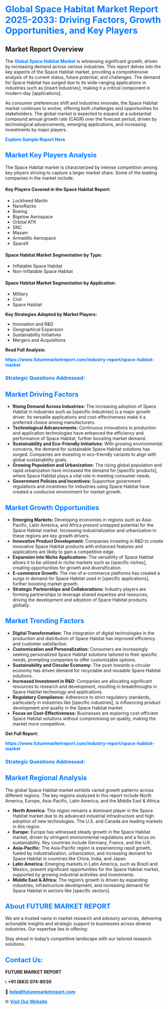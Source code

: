 <h1 style="color: #007BFF;">Global Space Habitat Market Report 2025-2033: Driving Factors, Growth Opportunities, and Key Players</h1>

<section id="overview">
<h2>Market Report Overview</h2>
<p>The <a href="https://www.futuremarketreport.com/industry-report/space-habitat-market" style="color: #007BFF; text-decoration: none;"><strong>Global Space Habitat Market</strong></a> is witnessing significant growth, driven by increasing demand across various industries. This report delves into the key aspects of the Space Habitat market, providing a comprehensive analysis of its current status, future potential, and challenges. The demand for Space Habitat has surged due to its wide-ranging applications in industries such as [insert industries], making it a critical component in modern-day [applications].</p>
<p>As consumer preferences shift and industries innovate, the Space Habitat market continues to evolve, offering both challenges and opportunities for stakeholders. The global market is expected to expand at a substantial compound annual growth rate (CAGR) over the forecast period, driven by technological advancements, emerging applications, and increasing investments by major players.</p>
</section>

<section id="overview">
<p><a href="https://www.futuremarketreport.com/request-sample/reportId=112169" style="color: #007BFF; text-decoration: none;"><strong>Explore Sample Report Here</strong></a></p>
</section>

<section id="key-players">
<h2 style="color: #007BFF;">Market Key Players Analysis</h2>
<p>The Space Habitat market is characterized by intense competition among key players striving to capture a larger market share. Some of the leading companies in the market include:</p>
<h4>Key Players Covered in the Space Habitat Report:</h4>
<ul><li>Lockheed Martin</li><li>NanoRacks</li><li>Boeing</li><li>Bigelow Aerospace</li><li>Orbital ATK</li><li>SNC</li><li>Maxam</li><li>Armadillo Aerospace</li><li>SpaceX</li></ul>
<h4>Space Habitat Market Segmentation by Type:</h4>
<ul><li>Inflatable Space Habitat</li><li>Non-Inflatable Space Habitat</li></ul>

<h4>Space Habitat Market Segmentation by Application:</h4>
<ul><li>Military</li><li>Civil</li><li>Space Habitat</li></ul>
<p><strong>Key Strategies Adopted by Market Players:</strong></p>
<ul>
<li>Innovation and R&D</li>
<li>Geographical Expansion</li>
<li>Sustainability Initiatives</li>
<li>Mergers and Acquisitions</li>
</ul>
</section>

<section>
<p><strong>Read Full Analysis: </strong></p><a href="https://www.futuremarketreport.com/industry-report/space-habitat-market" style="color: #007BFF; text-decoration: none;"><strong>https://www.futuremarketreport.com/industry-report/space-habitat-market</strong></a>
<h3 style="color: #007BFF;">Strategic Questions Addressed:</h3>
</section>

<section id="driving-factors">
<h2 style="color: #007BFF;">Market Driving Factors</h2>
<ul>
<li><strong>Rising Demand Across Industries:</strong> The increasing adoption of Space Habitat in industries such as [specific industries] is a major growth driver. Its versatile applications and cost-effectiveness make it a preferred choice among manufacturers.</li>
<li><strong>Technological Advancements:</strong> Continuous innovations in production and application technologies have enhanced the efficiency and performance of Space Habitat, further boosting market demand.</li>
<li><strong>Sustainability and Eco-Friendly Initiatives:</strong> With growing environmental concerns, the demand for sustainable Space Habitat solutions has surged. Companies are investing in eco-friendly variants to align with global sustainability goals.</li>
<li><strong>Growing Population and Urbanization:</strong> The rising global population and rapid urbanization have increased the demand for [specific products], where Space Habitat plays a vital role in meeting consumer needs.</li>
<li><strong>Government Policies and Incentives:</strong> Supportive government regulations and incentives for industries using Space Habitat have created a conducive environment for market growth.</li>
</ul>
</section>

<section id="growth-opportunities">
<h2 style="color: #007BFF;">Market Growth Opportunities</h2>
<ul>
<li><strong>Emerging Markets:</strong> Developing economies in regions such as Asia-Pacific, Latin America, and Africa present untapped potential for the Space Habitat market. Increasing industrialization and urbanization in these regions are key growth drivers.</li>
<li><strong>Innovative Product Development:</strong> Companies investing in R&D to create innovative Space Habitat products with enhanced features and applications are likely to gain a competitive edge.</li>
<li><strong>Expansion into Niche Applications:</strong> The versatility of Space Habitat allows it to be utilized in niche markets such as [specific niches], creating opportunities for growth and diversification.</li>
<li><strong>E-commerce Growth:</strong> The rise of e-commerce platforms has created a surge in demand for Space Habitat used in [specific applications], further boosting market growth.</li>
<li><strong>Strategic Partnerships and Collaborations:</strong> Industry players are forming partnerships to leverage shared expertise and resources, driving the development and adoption of Space Habitat products globally.</li>
</ul>
</section>

<section id="trending-factors">
<h2 style="color: #007BFF;">Market Trending Factors</h2>
<ul>
<li><strong>Digital Transformation:</strong> The integration of digital technologies in the production and distribution of Space Habitat has improved efficiency and customer satisfaction.</li>
<li><strong>Customization and Personalization:</strong> Consumers are increasingly seeking personalized Space Habitat solutions tailored to their specific needs, prompting companies to offer customizable options.</li>
<li><strong>Sustainability and Circular Economy:</strong> The push towards a circular economy has driven demand for recyclable and reusable Space Habitat solutions.</li>
<li><strong>Increased Investment in R&D:</strong> Companies are allocating significant resources to research and development, resulting in breakthroughs in Space Habitat technology and applications.</li>
<li><strong>Regulatory Compliance:</strong> Adherence to strict regulatory standards, particularly in industries like [specific industries], is influencing product development and quality in the Space Habitat market.</li>
<li><strong>Focus on Cost-Effectiveness:</strong> Businesses are exploring cost-efficient Space Habitat solutions without compromising on quality, making the market more competitive.</li>
</ul>
</section>

<section>
<p><strong>Get Full Report: </strong></p><a href="https://www.futuremarketreport.com/industry-report/space-habitat-market" style="color: #007BFF; text-decoration: none;"><strong>https://www.futuremarketreport.com/industry-report/space-habitat-market</strong></a>
<h3 style="color: #007BFF;">Strategic Questions Addressed:</h3>
</section>


<section id="regional-analysis">
<h2 style="color: #007BFF;">Market Regional Analysis</h2>
<p>The global Space Habitat market exhibits varied growth patterns across different regions. The key regions analyzed in this report include North America, Europe, Asia-Pacific, Latin America, and the Middle East & Africa:</p>
<ul>
<li><strong>North America:</strong> This region remains a dominant player in the Space Habitat market due to its advanced industrial infrastructure and high adoption of new technologies. The U.S. and Canada are leading markets in this region.</li>
<li><strong>Europe:</strong> Europe has witnessed steady growth in the Space Habitat market, driven by stringent environmental regulations and a focus on sustainability. Key countries include Germany, France, and the U.K.</li>
<li><strong>Asia-Pacific:</strong> The Asia-Pacific region is experiencing rapid growth, fueled by industrialization, urbanization, and increasing demand for Space Habitat in countries like China, India, and Japan.</li>
<li><strong>Latin America:</strong> Emerging markets in Latin America, such as Brazil and Mexico, present significant opportunities for the Space Habitat market, supported by growing industrial activities and investments.</li>
<li><strong>Middle East & Africa:</strong> The region’s growth is driven by expanding industries, infrastructure development, and increasing demand for Space Habitat in sectors like [specific sectors].</li>
</ul>
</section>

<footer>
<h2 style="color: #007BFF;">About FUTURE MARKET REPORT</h2>
<p>We are a trusted name in market research and advisory services, delivering actionable insights and strategic support to businesses across diverse industries. Our expertise lies in offering:</p>

<p>Stay ahead in today’s competitive landscape with our tailored research solutions.</p>

<h2 style="color: #007BFF;">Contact Us:</h2>
<p><strong>FUTURE MARKET REPORT</strong></p>
<p>📞 <strong>+91 (883) 074-8030</strong></p>
<p>📧 <strong><a href="mailto:help@futuremarketreport.com" style="color: #007BFF;">help@futuremarketreport.com</a></strong></p>
<p>🌐 <strong><a href="https://www.futuremarketreport.com/" style="color: #007BFF;">Visit Our Website</a></strong></p>
</footer>